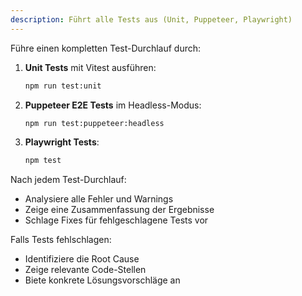 ```yaml
---
description: Führt alle Tests aus (Unit, Puppeteer, Playwright)
---
```


Führe einen kompletten Test-Durchlauf durch:

1. **Unit Tests** mit Vitest ausführen:
   ```bash
   npm run test:unit
   ```

2. **Puppeteer E2E Tests** im Headless-Modus:
   ```bash
   npm run test:puppeteer:headless
   ```

3. **Playwright Tests**:
   ```bash
   npm test
   ```

Nach jedem Test-Durchlauf:
- Analysiere alle Fehler und Warnings
- Zeige eine Zusammenfassung der Ergebnisse
- Schlage Fixes für fehlgeschlagene Tests vor

Falls Tests fehlschlagen:
- Identifiziere die Root Cause
- Zeige relevante Code-Stellen
- Biete konkrete Lösungsvorschläge an
